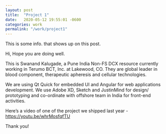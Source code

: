 ```yaml
---
layout: post
title:  "Project 1"
date:   2020-05-12 19:55:01 -0600
categories: work
permalink: "/work/project1"
---
```

This is some info. that shows up on this post.

Hi,
Hope you are doing well.

This is Swanand Kalugade, a Pune India Non-FS DCX resource currently working in Terumo BCT, Inc. at Lakewood, CO. They are global leader in blood component, therapeutic apheresis and cellular technologies.

We are using Qt Quick for embedded UI and Angular for web applications development. We use Adobe XD, Sketch and JustinMind for design/ prototyping and co-ordinate with offshore team in India for front-end activities.

Here’s a video of one of the project we shipped last year - https://youtu.be/whrMosfqfTU

Thank you!